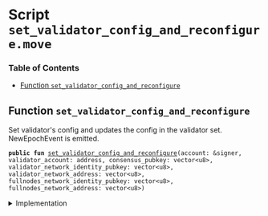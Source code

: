 
<a name="SCRIPT"></a>

# Script `set_validator_config_and_reconfigure.move`

### Table of Contents

-  [Function `set_validator_config_and_reconfigure`](#SCRIPT_set_validator_config_and_reconfigure)



<a name="SCRIPT_set_validator_config_and_reconfigure"></a>

## Function `set_validator_config_and_reconfigure`

Set validator's config and updates the config in the validator set.
NewEpochEvent is emitted.


<pre><code><b>public</b> <b>fun</b> <a href="#SCRIPT_set_validator_config_and_reconfigure">set_validator_config_and_reconfigure</a>(account: &signer, validator_account: address, consensus_pubkey: vector&lt;u8&gt;, validator_network_identity_pubkey: vector&lt;u8&gt;, validator_network_address: vector&lt;u8&gt;, fullnodes_network_identity_pubkey: vector&lt;u8&gt;, fullnodes_network_address: vector&lt;u8&gt;)
</code></pre>



<details>
<summary>Implementation</summary>


<pre><code><b>fun</b> <a href="#SCRIPT_set_validator_config_and_reconfigure">set_validator_config_and_reconfigure</a>(
    account: &signer,
    validator_account: address,
    consensus_pubkey: vector&lt;u8&gt;,
    validator_network_identity_pubkey: vector&lt;u8&gt;,
    validator_network_address: vector&lt;u8&gt;,
    fullnodes_network_identity_pubkey: vector&lt;u8&gt;,
    fullnodes_network_address: vector&lt;u8&gt;,
) {
    <a href="../../modules/doc/ValidatorConfig.md#0x1_ValidatorConfig_set_config">ValidatorConfig::set_config</a>(
        account,
        validator_account,
        consensus_pubkey,
        validator_network_identity_pubkey,
        validator_network_address,
        fullnodes_network_identity_pubkey,
        fullnodes_network_address
    );
    <a href="../../modules/doc/LibraSystem.md#0x1_LibraSystem_update_config_and_reconfigure">LibraSystem::update_config_and_reconfigure</a>(account, validator_account);
 }
</code></pre>



</details>
